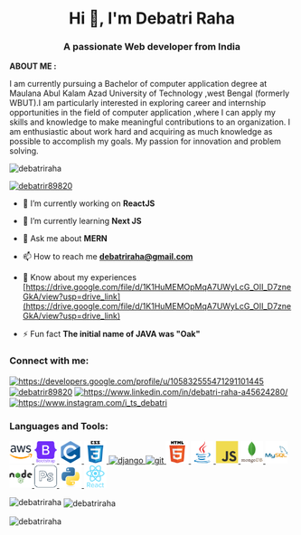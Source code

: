 <h1 align="center">Hi 👋, I'm Debatri Raha</h1>
<h3 align="center">A passionate Web developer from India</h3>
<B>ABOUT ME : </B>

I am currently pursuing a Bachelor of computer application degree at Maulana Abul Kalam Azad University of Technology ,west Bengal (formerly WBUT).I am particularly interested in exploring career and internship opportunities in the field of computer application ,where I can apply my skills and knowledge to make meaningful contributions to an organization. I am enthusiastic about work hard and acquiring as much knowledge as possible to accomplish my goals. My passion for innovation and problem solving.

<p align="left"> <img src="https://komarev.com/ghpvc/?username=debatriraha&label=Profile%20views&color=0e75b6&style=flat" alt="debatriraha" /> </p>

<p align="left"> <a href="https://twitter.com/debatrir89820" target="blank"><img src="https://img.shields.io/twitter/follow/debatrir89820?logo=twitter&style=for-the-badge" alt="debatrir89820" /></a> </p>

- 🔭 I’m currently working on **ReactJS**

- 🌱 I’m currently learning **Next JS**

- 💬 Ask me about **MERN**

- 📫 How to reach me **debatriraha@gmail.com**

- 📄 Know about my experiences [https://drive.google.com/file/d/1K1HuMEMOpMqA7UWyLcG_OII_D7zneGkA/view?usp=drive_link](https://drive.google.com/file/d/1K1HuMEMOpMqA7UWyLcG_OII_D7zneGkA/view?usp=drive_link)

- ⚡ Fun fact **The initial name of JAVA was "Oak"**

<h3 align="left">Connect with me:</h3>
<p align="left">
<a href="https://dev.to/https://developers.google.com/profile/u/105832555471291101445" target="blank"><img align="center" src="https://raw.githubusercontent.com/rahuldkjain/github-profile-readme-generator/master/src/images/icons/Social/devto.svg" alt="https://developers.google.com/profile/u/105832555471291101445" height="30" width="40" /></a>
<a href="https://twitter.com/debatrir89820" target="blank"><img align="center" src="https://raw.githubusercontent.com/rahuldkjain/github-profile-readme-generator/master/src/images/icons/Social/twitter.svg" alt="debatrir89820" height="30" width="40" /></a>
<a href="https://linkedin.com/in/https://www.linkedin.com/in/debatri-raha-a45624280/" target="blank"><img align="center" src="https://raw.githubusercontent.com/rahuldkjain/github-profile-readme-generator/master/src/images/icons/Social/linked-in-alt.svg" alt="https://www.linkedin.com/in/debatri-raha-a45624280/" height="30" width="40" /></a>
<a href="https://instagram.com/https://www.instagram.com/i_ts_debatri" target="blank"><img align="center" src="https://raw.githubusercontent.com/rahuldkjain/github-profile-readme-generator/master/src/images/icons/Social/instagram.svg" alt="https://www.instagram.com/i_ts_debatri" height="30" width="40" /></a>
</p>

<h3 align="left">Languages and Tools:</h3>
<p align="left"> <a href="https://aws.amazon.com" target="_blank" rel="noreferrer"> <img src="https://raw.githubusercontent.com/devicons/devicon/master/icons/amazonwebservices/amazonwebservices-original-wordmark.svg" alt="aws" width="40" height="40"/> </a> <a href="https://getbootstrap.com" target="_blank" rel="noreferrer"> <img src="https://raw.githubusercontent.com/devicons/devicon/master/icons/bootstrap/bootstrap-plain-wordmark.svg" alt="bootstrap" width="40" height="40"/> </a> <a href="https://www.cprogramming.com/" target="_blank" rel="noreferrer"> <img src="https://raw.githubusercontent.com/devicons/devicon/master/icons/c/c-original.svg" alt="c" width="40" height="40"/> </a> <a href="https://www.w3schools.com/css/" target="_blank" rel="noreferrer"> <img src="https://raw.githubusercontent.com/devicons/devicon/master/icons/css3/css3-original-wordmark.svg" alt="css3" width="40" height="40"/> </a> <a href="https://www.djangoproject.com/" target="_blank" rel="noreferrer"> <img src="https://cdn.worldvectorlogo.com/logos/django.svg" alt="django" width="40" height="40"/> </a> <a href="https://git-scm.com/" target="_blank" rel="noreferrer"> <img src="https://www.vectorlogo.zone/logos/git-scm/git-scm-icon.svg" alt="git" width="40" height="40"/> </a> <a href="https://www.w3.org/html/" target="_blank" rel="noreferrer"> <img src="https://raw.githubusercontent.com/devicons/devicon/master/icons/html5/html5-original-wordmark.svg" alt="html5" width="40" height="40"/> </a> <a href="https://www.java.com" target="_blank" rel="noreferrer"> <img src="https://raw.githubusercontent.com/devicons/devicon/master/icons/java/java-original.svg" alt="java" width="40" height="40"/> </a> <a href="https://developer.mozilla.org/en-US/docs/Web/JavaScript" target="_blank" rel="noreferrer"> <img src="https://raw.githubusercontent.com/devicons/devicon/master/icons/javascript/javascript-original.svg" alt="javascript" width="40" height="40"/> </a> <a href="https://www.mongodb.com/" target="_blank" rel="noreferrer"> <img src="https://raw.githubusercontent.com/devicons/devicon/master/icons/mongodb/mongodb-original-wordmark.svg" alt="mongodb" width="40" height="40"/> </a> <a href="https://www.mysql.com/" target="_blank" rel="noreferrer"> <img src="https://raw.githubusercontent.com/devicons/devicon/master/icons/mysql/mysql-original-wordmark.svg" alt="mysql" width="40" height="40"/> </a> <a href="https://nodejs.org" target="_blank" rel="noreferrer"> <img src="https://raw.githubusercontent.com/devicons/devicon/master/icons/nodejs/nodejs-original-wordmark.svg" alt="nodejs" width="40" height="40"/> </a> <a href="https://www.photoshop.com/en" target="_blank" rel="noreferrer"> <img src="https://raw.githubusercontent.com/devicons/devicon/master/icons/photoshop/photoshop-line.svg" alt="photoshop" width="40" height="40"/> </a> <a href="https://www.python.org" target="_blank" rel="noreferrer"> <img src="https://raw.githubusercontent.com/devicons/devicon/master/icons/python/python-original.svg" alt="python" width="40" height="40"/> </a> <a href="https://reactjs.org/" target="_blank" rel="noreferrer"> <img src="https://raw.githubusercontent.com/devicons/devicon/master/icons/react/react-original-wordmark.svg" alt="react" width="40" height="40"/> </a> </p>

<p><img align="left" src="https://github-readme-stats.vercel.app/api/top-langs?username=debatriraha&show_icons=true&locale=en&layout=compact" alt="debatriraha" /></p>

<p>&nbsp;<img align="center" src="https://github-readme-stats.vercel.app/api?username=debatriraha&show_icons=true&locale=en" alt="debatriraha" /></p>

<p><img align="center" src="https://github-readme-streak-stats.herokuapp.com/?user=debatriraha&" alt="debatriraha" /></p>

